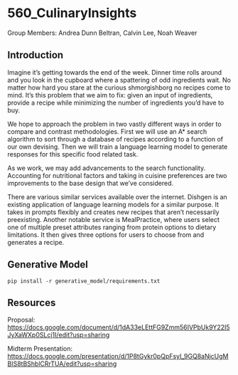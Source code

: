 # 560_CulinaryInsights

Group Members: Andrea Dunn Beltran, Calvin Lee, Noah Weaver

## Introduction

Imagine it’s getting towards the end of the week. Dinner time rolls around and you look in the cupboard where a spattering of odd ingredients wait. No matter how hard you stare at the curious shmorgishborg no recipes come to mind. It’s this problem that we aim to fix: given an input of ingredients, provide a recipe while minimizing the number of ingredients you’d have to buy.

We hope to approach the problem in two vastly different ways in order to compare and contrast methodologies. First we will use an A* search algorithm to sort through a database of recipes according to a function of our own devising. Then we will train a language learning model to generate responses for this specific food related task.

As we work, we may add advancements to the search functionality. Accounting for nutritional factors and taking in cuisine preferences are two improvements to the base design that we’ve considered.

There are various similar services available over the internet. Dishgen is an existing application of language learning models for a similar purpose. It takes in prompts flexibly and creates new recipes that aren’t necessarily preexisting. Another notable service is MealPractice, where users select one of multiple preset attributes ranging from protein options to dietary limitations. It then gives three options for users to choose from and generates a recipe.


## Generative Model

`pip install -r generative_model/requirements.txt`

## Resources
Proposal: https://docs.google.com/document/d/1dA33eLEttFG9Zmm56IVPbUk9Y22I5JyXaWXp0SLcj1I/edit?usp=sharing

Midterm Presentation: https://docs.google.com/presentation/d/1P8tGykr0pQpFsyI_9GQ8aNjcUgMBIS8tBShblCRrTUA/edit?usp=sharing
